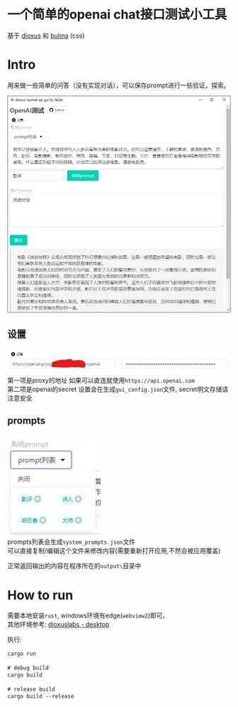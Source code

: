 # 一个简单的openai chat接口测试小工具
基于 [dioxus](https://github.com/DioxusLabs/dioxus) 和 [bulma](https://bulma.io/documentation/components/modal/) (css)

# Intro
用来做一些简单的问答（没有实现对话），可以保存prompt进行一些验证，探索。

![](readme/image.PNG)

## 设置
![](readme/setting.png)
第一项是proxy的地址 如果可以直连就使用`https://api.openai.com`  
第二项是openai的secret
设置会在生成`gui_config.json`文件, secret明文存储请注意安全  

## prompts
![](readme/prompts.png)  
prompts列表会生成`system_prompts.json`文件  
可以直接复制/编辑这个文件来修改内容(需要重新打开应用,不然会被应用覆盖)  

正常返回输出的内容在程序所在的`output\`目录中


# How to run
需要本地安装`rust`, windows环境有edge(`webview2`)即可。  
其他环境参考:  [dioxuslabs - desktop](https://dioxuslabs.com/docs/0.3/guide/en/getting_started/desktop.html)  

执行:
```shell
cargo run

# debug build
cargo build

# release build
cargo build --release
```

